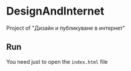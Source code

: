 # DesignAndInternet

Project of "Дизайн и публикуване в интернет"

## Run

You need just to open the `index.html` file
